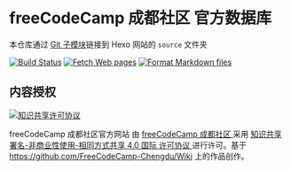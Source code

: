 # freeCodeCamp 成都社区 官方数据库

本仓库通过 [Git 子模块][1]链接到 Hexo 网站的 `source` 文件夹

[![Build Status](https://travis-ci.com/FreeCodeCamp-Chengdu/Wiki.svg?branch=master)][2]
[![Fetch Web pages](https://github.com/FreeCodeCamp-Chengdu/Wiki/actions/workflows/fetch-Web.yml/badge.svg)][3]
[![Format Markdown files](https://github.com/FreeCodeCamp-Chengdu/Wiki/actions/workflows/formatter.yml/badge.svg)][4]

## 内容授权

[![知识共享许可协议](https://i.creativecommons.org/l/by-nc-sa/4.0/88x31.png)][5]

<span xmlns:dct="http://purl.org/dc/terms/"
    property="dct:title">
freeCodeCamp 成都社区官方网站
</span>
由
<a href="https://fcc-cd.dev/"
    xmlns:cc="http://creativecommons.org/ns#"
    rel="cc:attributionURL"
    property="cc:attributionName">
freeCodeCamp 成都社区
</a>
采用
<a rel="license"
    href="http://creativecommons.org/licenses/by-nc-sa/4.0/">
知识共享 署名-非商业性使用-相同方式共享 4.0 国际 许可协议
</a>
进行许可。基于
<a href="https://github.com/FreeCodeCamp-Chengdu/Wiki"
    xmlns:dct="http://purl.org/dc/terms/"
    rel="dct:source">
https://github.com/FreeCodeCamp-Chengdu/Wiki
</a>
上的作品创作。

[1]: https://git-scm.com/book/zh/v2/Git-%E5%B7%A5%E5%85%B7-%E5%AD%90%E6%A8%A1%E5%9D%97
[2]: https://travis-ci.com/FreeCodeCamp-Chengdu/Wiki
[3]: https://github.com/FreeCodeCamp-Chengdu/Wiki/actions/workflows/fetch-Web.yml
[4]: https://github.com/FreeCodeCamp-Chengdu/Wiki/actions/workflows/formatter.yml
[5]: http://creativecommons.org/licenses/by-nc-sa/4.0/

